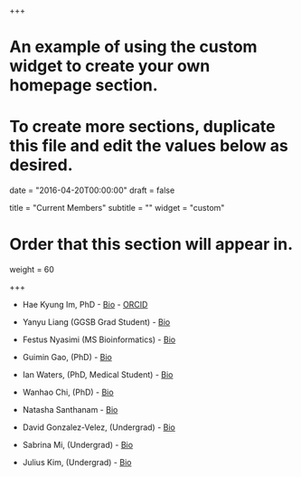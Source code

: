 +++
# An example of using the custom widget to create your own homepage section.
# To create more sections, duplicate this file and edit the values below as desired.

date = "2016-04-20T00:00:00"
draft = false

title = "Current Members"
subtitle = ""
widget = "custom"

# Order that this section will appear in.
weight = 60

+++


- Hae Kyung Im, PhD - [Bio](#about) - [ORCID](https://orcid.org/0000-0003-0333-5685)

- Yanyu Liang (GGSB Grad Student) - [Bio](https://github.com/liangyy)

- Festus Nyasimi (MS Bioinformatics) - [Bio](https://github.com/Fnyasimi)

- Guimin Gao, (PhD) - [Bio](https://health.uchicago.edu/admin/person/guimin-gao)

- Ian Waters, (PhD, Medical Student) - [Bio](https://github.com/watersia)

- Wanhao Chi, (PhD) - [Bio](https://github.com/wchi1)

- Natasha Santhanam - [Bio](https://github.com/natashasanthanam)

- David Gonzalez-Velez, (Undergrad) - [Bio](https://github.com/DGV98)

- Sabrina Mi, (Undergrad) - [Bio](https://github.com/sabrina-mi)

- Julius Kim, (Undergrad) - [Bio](https://github.com/theMechanic23/homepage)
